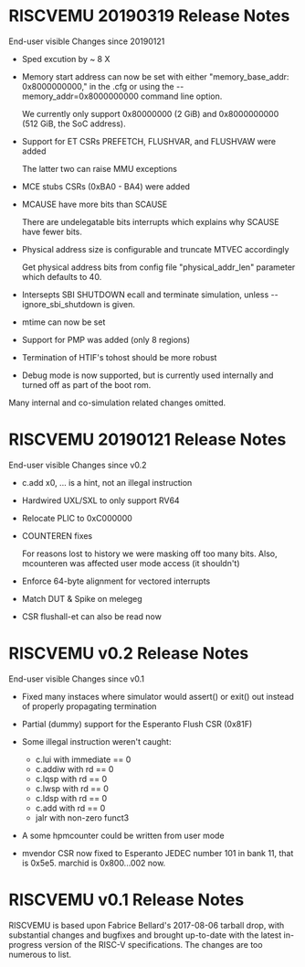 RISCVEMU 20190319 Release Notes
===============================

End-user visible Changes since 20190121

   * Sped excution by ~ 8 X

   * Memory start address can now be set with either
     "memory_base_addr: 0x8000000000," in the .cfg or using the
     --memory_addr=0x8000000000 command line option.

     We currently only support 0x80000000 (2 GiB) and 0x8000000000
     (512 GiB, the SoC address).

   * Support for ET CSRs PREFETCH, FLUSHVAR, and FLUSHVAW were added

     The latter two can raise MMU exceptions

   * MCE stubs CSRs (0xBA0 - BA4) were added

   * MCAUSE have more bits than SCAUSE

     There are undelegatable bits interrupts which explains why SCAUSE
     have fewer bits.

   * Physical address size is configurable and truncate MTVEC accordingly

     Get physical address bits from config file "physical_addr_len"
     parameter which defaults to 40.

   * Intersepts SBI SHUTDOWN ecall and terminate simulation, unless
     --ignore_sbi_shutdown is given.

   * mtime can now be set

   * Support for PMP was added (only 8 regions)

   * Termination of HTIF's tohost should be more robust

   * Debug mode is now supported, but is currently used internally
     and turned off as part of the boot rom.

Many internal and co-simulation related changes omitted.


RISCVEMU 20190121 Release Notes
===============================

End-user visible Changes since v0.2

   * c.add x0, ... is a hint, not an illegal instruction

   * Hardwired UXL/SXL to only support RV64

   * Relocate PLIC to 0xC000000

   * COUNTEREN fixes

     For reasons lost to history we were masking off too many bits.
     Also, mcounteren was affected user mode access (it shouldn't)

   * Enforce 64-byte alignment for vectored interrupts

   * Match DUT & Spike on melegeg

   * CSR flushall-et can also be read now


RISCVEMU v0.2 Release Notes
===========================

End-user visible Changes since v0.1

   * Fixed many instaces where simulator would assert() or exit() out
     instead of properly propagating termination

   * Partial (dummy) support for the Esperanto Flush CSR (0x81F)

   * Some illegal instruction weren't caught:

       - c.lui with immediate == 0
       - c.addiw with rd == 0
       - c.lqsp with rd == 0
       - c.lwsp with rd == 0
       - c.ldsp with rd == 0
       - c.add with rd == 0
       - jalr with non-zero funct3

   * A some hpmcounter could be written from user mode

   * mvendor CSR now fixed to Esperanto JEDEC number 101 in bank 11, that
     is 0x5e5.  marchid is 0x800...002 now.


RISCVEMU v0.1 Release Notes
===========================

RISCVEMU is based upon Fabrice Bellard's 2017-08-06 tarball drop, with
substantial changes and bugfixes and brought up-to-date with the
latest in-progress version of the RISC-V specifications.  The changes
are too numerous to list.
